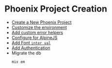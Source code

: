# Phoenix Project Creation
- [Create a New Phoenix Project](new_phoenix_project)
- [Customize the environment](customize_environment.md)
- [Add custom error helpers](error_helpers)
- [Configure for AlpineJS](alpine_js_setup.md)
- [Add Font `inter val`](add_font_interval.md)
- [Add Authentication](pheonix_auth)
- Migrate the db
	```bash
	mix em
	```
 